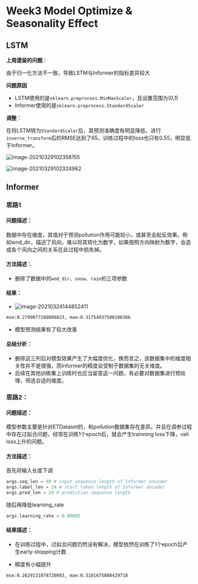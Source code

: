 # Week3 Model Optimize & Seasonality Effect

## LSTM

**上周遗留的问题**：

由于归一化方法不一致，导致LSTM与Informer的指标差异较大

**问题原因**

- LSTM使用的是`sklearn.preprocess.MinMaxScaler`，且设置范围为(0,1)
- Informer使用的是`sklearn.preprocess.StandardScaler`

**调整**：

在将LSTM转为`StandardScaler`后，其预测准确度有明显降低，进行`inverse_transform`后的RMSE达到了65，训练过程中的loss也只有0.55，明显低于Informer。

![image-20210329102358155](C:\Users\Nntraveler\AppData\Roaming\Typora\typora-user-images\image-20210329102358155.png)

![image-20210329102324962](C:\Users\Nntraveler\AppData\Roaming\Typora\typora-user-images\image-20210329102324962.png)

## Informer

### 思路1

#### 问题描述：

数据中存在维度，其值对于预测pollution作用可能较小，或甚至会起反效果。例如wnd_dir，描述了风向，难以将其转化为数字，如果按照方向映射为数字，会造成各个风向之间的关系在此过程中损失掉。

#### 方法描述：

- 删除了数据中的`wnd_dir`、`snow`、`rain`的三项参数

#### 结果：

- ![image-20210324144852411](C:\Users\Nntraveler\AppData\Roaming\Typora\typora-user-images\image-20210324144852411.png)

```sh
mse:0.2799077189809823, mae:0.31754937508108366
```

- 模型预测结果有了较大改善

#### 总结分析：

- 删除这三列后对模型效果产生了大幅度优化，换而言之，该数据集中的维度相关性并不是很强，而Informer的精度会受制于数据集的无关维度。
- 后续在其他训练集上训练时也应当留意这一问题，有必要对数据集进行预处理，筛选合适的维度。



### 思路2：

#### 问题描述：

模型参数主要是针对ETDataset的，和pollution数据集存在差异。并且在调参过程中存在过拟合问题，经常在训练1个epoch后，就会产生trainning loss下降，vali loss上升的问题。

#### 方法描述：

首先将输入长度下调

```python
args.seq_len = 48 # input sequence length of Informer encoder
args.label_len = 24 # start token length of Informer decoder
args.pred_len = 24 # prediction sequence length
```

随后再降低learning_rate

```python
args.learning_rate = 0.00005
```

#### 结果描述：

- 在训练过程中，过拟合问题仍然没有解决，模型依然在训练了1个epoch后产生early-stopping计数

- 精度有小幅提升

```sh
mse:0.2629131078720093, mae:0.3101675808429718
```

